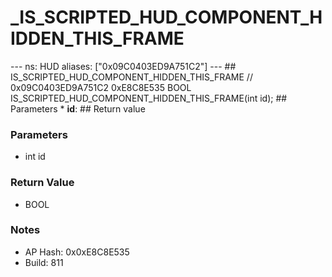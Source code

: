 # _IS_SCRIPTED_HUD_COMPONENT_HIDDEN_THIS_FRAME

--- ns: HUD aliases: ["0x09C0403ED9A751C2"] --- ## IS_SCRIPTED_HUD_COMPONENT_HIDDEN_THIS_FRAME  // 0x09C0403ED9A751C2 0xE8C8E535 BOOL IS_SCRIPTED_HUD_COMPONENT_HIDDEN_THIS_FRAME(int id);   ## Parameters * **id**:  ## Return value

### Parameters
* int id

### Return Value
* BOOL

### Notes
* AP Hash: 0x0xE8C8E535
* Build: 811

